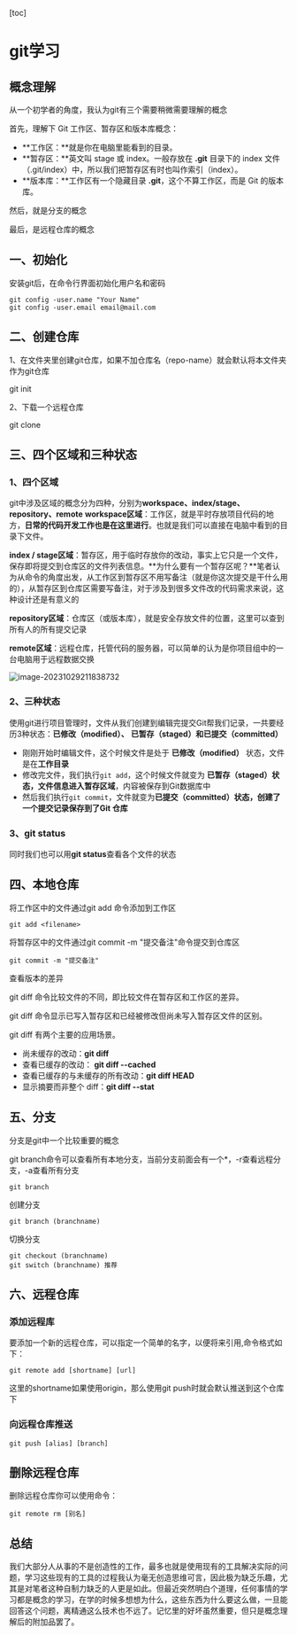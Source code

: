 [toc]

# git学习

## 概念理解

从一个初学者的角度，我认为git有三个需要稍微需要理解的概念

首先，理解下 Git 工作区、暂存区和版本库概念：

- **工作区：**就是你在电脑里能看到的目录。
- **暂存区：**英文叫 stage 或 index。一般存放在 **.git** 目录下的 index 文件（.git/index）中，所以我们把暂存区有时也叫作索引（index）。
- **版本库：**工作区有一个隐藏目录 **.git**，这个不算工作区，而是 Git 的版本库。

然后，就是分支的概念

最后，是远程仓库的概念



## 一、初始化

安装git后，在命令行界面初始化用户名和密码

```
git config -user.name "Your Name"
git config -user.email email@mail.com
```

## 二、创建仓库

1、在文件夹里创建git仓库，如果不加仓库名（repo-name）就会默认将本文件夹作为git仓库

git init <repo-name>

2、下载一个远程仓库

git clone <url>

## 三、四个区域和三种状态

### 1、四个区域

git中涉及区域的概念分为四种，分别为**workspace、index/stage、repository、remote**
**workspace区域**：工作区，就是平时存放项目代码的地方，**日常的代码开发工作也是在这里进行**。也就是我们可以直接在电脑中看到的目录下文件。

**index / stage区域**：暂存区，用于临时存放你的改动，事实上它只是一个文件，保存即将提交到仓库区的文件列表信息。**为什么要有一个暂存区呢？**笔者认为从命令的角度出发，从工作区到暂存区不用写备注（就是你这次提交是干什么用的），从暂存区到仓库区需要写备注，对于涉及到很多文件改的代码需求来说，这种设计还是有意义的

**repository区域**：仓库区（或版本库），就是安全存放文件的位置，这里可以查到所有人的所有提交记录

**remote区域**：远程仓库，托管代码的服务器，可以简单的认为是你项目组中的一台电脑用于远程数据交换

![image-20231029211838732](C:\Users\DELL\Desktop\learn-git\Daily_Summary\git学习.assets\image-20231029211838732.png)

### 2、三种状态

使用git进行项目管理时，文件从我们创建到编辑完提交Git帮我们记录，一共要经历3种状态：**已修改（modified）、** **已暂存（staged）**和**已提交（committed）**

- 刚刚开始时编辑文件，这个时候文件是处于 **已修改（modified）** 状态，文件是在**工作目录**
- 修改完文件，我们执行`git add`，这个时候文件就变为 **已暂存（staged）**状态，文件信息进入**暂存区域**，内容被保存到Git数据库中
- 然后我们执行`git commit`，文件就变为**已提交（committed）**状态，创建了一个提交记录保存到了**Git 仓库**

### 3、git status

同时我们也可以用**git status**查看各个文件的状态

## 四、本地仓库

将工作区中的文件通过git add <filename>命令添加到工作区

```
git add <filename>
```

将暂存区中的文件通过git commit -m "提交备注"命令提交到仓库区

```
git commit -m "提交备注"
```

查看版本的差异

git diff 命令比较文件的不同，即比较文件在暂存区和工作区的差异。

git diff 命令显示已写入暂存区和已经被修改但尚未写入暂存区文件的区别。

git diff 有两个主要的应用场景。

- 尚未缓存的改动：**git diff**
- 查看已缓存的改动： **git diff --cached**
- 查看已缓存的与未缓存的所有改动：**git diff HEAD**
- 显示摘要而非整个 diff：**git diff --stat**

## 五、分支

分支是git中一个比较重要的概念

git branch命令可以查看所有本地分支，当前分支前面会有一个*，-r查看远程分支，-a查看所有分支

```
git branch
```

创建分支

```
git branch (branchname)
```

切换分支

```
git checkout (branchname)
git switch (branchname) 推荐
```



## 六、远程仓库

### 添加远程库

要添加一个新的远程仓库，可以指定一个简单的名字，以便将来引用,命令格式如下：

```
git remote add [shortname] [url]
```

这里的shortname如果使用origin，那么使用git push时就会默认推送到这个仓库下

### 向远程仓库推送

```
git push [alias] [branch]
```

## 删除远程仓库

删除远程仓库你可以使用命令：

```
git remote rm [别名]
```

## 总结

我们大部分人从事的不是创造性的工作，最多也就是使用现有的工具解决实际的问题，学习这些现有的工具的过程我认为毫无创造思维可言，因此极为缺乏乐趣，尤其是对笔者这种自制力缺乏的人更是如此。但最近突然明白个道理，任何事情的学习都是概念的学习，在学的时候多想想为什么，这些东西为什么要这么做，一旦能回答这个问题，离精通这么技术也不远了。记忆里的好坏虽然重要，但只是概念理解后的附加品罢了。


